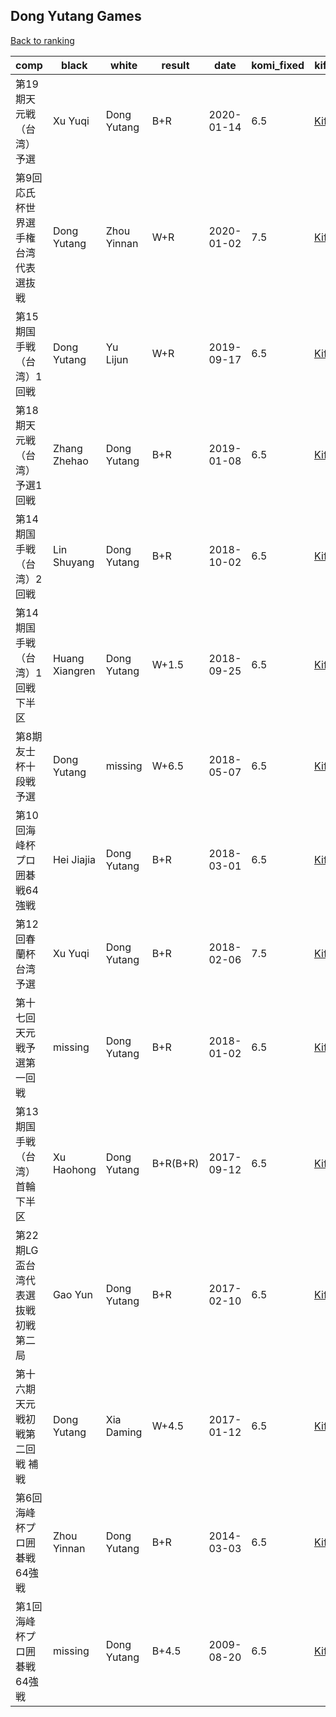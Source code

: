 ## Dong Yutang Games

[Back to ranking](../../index.md)




| **comp** | **black** | **white** | **result** | **date** | **komi_fixed** | **kifu** | 
| --- | --- | --- | --- | --- | --- | --- |
| 第19期天元戦（台湾）予選 | Xu Yuqi | Dong Yutang | B+R | 2020-01-14 | 6.5 | [Kifu](https://kifudepot.net/kifucontents.php?id=jm7NIYFt%2BJjjF4fS4Bt0xg%3D%3D) | 
| 第9回応氏杯世界選手権台湾代表選抜戦 | Dong Yutang | Zhou Yinnan | W+R | 2020-01-02 | 7.5 | [Kifu](https://kifudepot.net/kifucontents.php?id=ERx2D7yohf6RWVYlmjE7Qg%3D%3D) | 
| 第15期国手戦（台湾）1回戦 | Dong Yutang | Yu Lijun | W+R | 2019-09-17 | 6.5 | [Kifu](https://kifudepot.net/kifucontents.php?id=Jc%2FdeaAl3qyB38YH9q%2By2w%3D%3D) | 
| 第18期天元戦（台湾）予選1回戦 | Zhang Zhehao | Dong Yutang | B+R | 2019-01-08 | 6.5 | [Kifu](https://kifudepot.net/kifucontents.php?id=UZ8kx5itJFNIasQdCPWQwg%3D%3D) | 
| 第14期国手戦（台湾）2回戦 | Lin Shuyang | Dong Yutang | B+R | 2018-10-02 | 6.5 | [Kifu](https://kifudepot.net/kifucontents.php?id=sfpEzJowvUL9zJ5DUmWsIQ%3D%3D) | 
| 第14期国手戦（台湾）1回戦下半区 | Huang Xiangren | Dong Yutang | W+1.5 | 2018-09-25 | 6.5 | [Kifu](https://kifudepot.net/kifucontents.php?id=mZqgXzEifZcGhOschqijvw%3D%3D) | 
| 第8期友士杯十段戦予選 | Dong Yutang | missing | W+6.5 | 2018-05-07 | 6.5 | [Kifu](https://kifudepot.net/kifucontents.php?id=Klvv1NzwLnXinlPutzG%2BPg%3D%3D) | 
| 第10回海峰杯プロ囲碁戦64強戦 | Hei Jiajia | Dong Yutang | B+R | 2018-03-01 | 6.5 | [Kifu](https://kifudepot.net/kifucontents.php?id=3ilJy%2FXVTEenR8R5nCImBw%3D%3D) | 
| 第12回春蘭杯台湾予選 | Xu Yuqi | Dong Yutang | B+R | 2018-02-06 | 7.5 | [Kifu](https://kifudepot.net/kifucontents.php?id=nHGhbg2jSGx7rPYCIXvQdg%3D%3D) | 
| 第十七回天元戦予選第一回戦 | missing | Dong Yutang | B+R | 2018-01-02 | 6.5 | [Kifu](https://kifudepot.net/kifucontents.php?id=og4FL0KzRfCblZMNuWOi1Q%3D%3D) | 
| 第13期国手戦（台湾）首輪下半区 | Xu Haohong | Dong Yutang | B+R(B+R) | 2017-09-12 | 6.5 | [Kifu](https://kifudepot.net/kifucontents.php?id=kaGqQr5mZMZMgKMQBfKOpg%3D%3D) | 
| 第22期LG盃台湾代表選抜戦初戦第二局 | Gao Yun | Dong Yutang | B+R | 2017-02-10 | 6.5 | [Kifu](https://kifudepot.net/kifucontents.php?id=g0bsoDF1NxHR2N4wx8V5aQ%3D%3D) | 
| 第十六期天元戦初戦第二回戦 補戦 | Dong Yutang | Xia Daming | W+4.5 | 2017-01-12 | 6.5 | [Kifu](https://kifudepot.net/kifucontents.php?id=VAcOslmwPVlQQn8sW7nGUQ%3D%3D) | 
| 第6回海峰杯プロ囲碁戦64強戦 | Zhou Yinnan | Dong Yutang | B+R | 2014-03-03 | 6.5 | [Kifu](https://kifudepot.net/kifucontents.php?id=pbT%2FnFHtvAYbtqUAU2s4fg%3D%3D) | 
| 第1回海峰杯プロ囲碁戦64強戦 | missing | Dong Yutang | B+4.5 | 2009-08-20 | 6.5 | [Kifu](https://kifudepot.net/kifucontents.php?id=iANabhQW7PHIuBMac9i5UA%3D%3D) |




